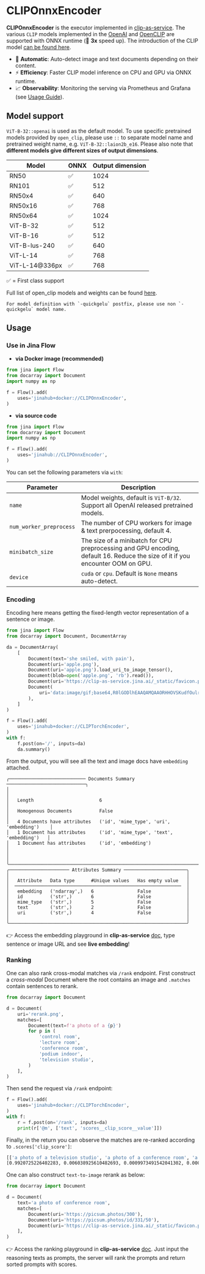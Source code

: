 # CLIPOnnxEncoder

**CLIPOnnxEncoder** is the executor implemented in [clip-as-service](https://github.com/jina-ai/clip-as-service). 
The various `CLIP` models implemented in the [OpenAI](https://github.com/openai/CLIP) and [OpenCLIP](https://github.com/mlfoundations/open_clip) are supported with ONNX runtime (🚀 **3x** speed up). 
The introduction of the CLIP model [can be found here](https://openai.com/blog/clip/).

- 🔀 **Automatic**: Auto-detect image and text documents depending on their content.
- ⚡ **Efficiency**: Faster CLIP model inference on CPU and GPU via ONNX runtime. 
- 📈 **Observability**: Monitoring the serving via Prometheus and Grafana (see [Usage Guide](https://docs.jina.ai/how-to/monitoring/#deploying-locally)).


## Model support

 `ViT-B-32::openai` is used as the default model. To use specific pretrained models provided by `open_clip`, please use `::` to separate model name and pretrained weight name, e.g. `ViT-B-32::laion2b_e16`. Please also note that **different models give different sizes of output dimensions**.

| Model                                 | ONNX | Output dimension | 
|---------------------------------------|------|------------------|
| RN50                                  | ✅    | 1024             | 
| RN101                                 | ✅    | 512              | 
| RN50x4                                | ✅    | 640              |
| RN50x16                               | ✅    | 768              |
| RN50x64                               | ✅    | 1024             |
| ViT-B-32                              | ✅    | 512              |
| ViT-B-16                              | ✅    | 512              |
| ViT-B-lus-240                         | ✅    | 640              |
| ViT-L-14                              | ✅    | 768              |
| ViT-L-14@336px                        | ✅    | 768              |

✅ = First class support 

Full list of open_clip models and weights can be found [here](https://github.com/mlfoundations/open_clip#pretrained-model-interface).

```{note}
For model definition with `-quickgelu` postfix, please use non `-quickgelu` model name.
```

## Usage

### Use in Jina Flow 

- **via Docker image (recommended)**

```python
from jina import Flow
from docarray import Document
import numpy as np

f = Flow().add(
    uses='jinahub+docker://CLIPOnnxEncoder',
)
```

- **via source code**

```python
from jina import Flow
from docarray import Document
import numpy as np

f = Flow().add(
    uses='jinahub://CLIPOnnxEncoder',
)
```

You can set the following parameters via `with`:

| Parameter | Description                                                                                                                   |
|-----------|-------------------------------------------------------------------------------------------------------------------------------|
| `name`    | Model weights, default is `ViT-B/32`. Support all OpenAI released pretrained models.                                          |
| `num_worker_preprocess` | The number of CPU workers for image & text prerpocessing, default 4.                                                          | 
| `minibatch_size` | The size of a minibatch for CPU preprocessing and GPU encoding, default 16. Reduce the size of it if you encounter OOM on GPU. |
| `device`  | `cuda` or `cpu`. Default is `None` means auto-detect.                                                                         |

### Encoding

Encoding here means getting the fixed-length vector representation of a sentence or image.

```python
from jina import Flow
from docarray import Document, DocumentArray

da = DocumentArray(
    [
        Document(text='she smiled, with pain'),
        Document(uri='apple.png'),
        Document(uri='apple.png').load_uri_to_image_tensor(),
        Document(blob=open('apple.png', 'rb').read()),
        Document(uri='https://clip-as-service.jina.ai/_static/favicon.png'),
        Document(
            uri='data:image/gif;base64,R0lGODlhEAAQAMQAAORHHOVSKudfOulrSOp3WOyDZu6QdvCchPGolfO0o/XBs/fNwfjZ0frl3/zy7////wAAAAAAAAAAAAAAAAAAAAAAAAAAAAAAAAAAAAAAAAAAAAAAAAAAAAAAAAAAAAAAACH5BAkAABAALAAAAAAQABAAAAVVICSOZGlCQAosJ6mu7fiyZeKqNKToQGDsM8hBADgUXoGAiqhSvp5QAnQKGIgUhwFUYLCVDFCrKUE1lBavAViFIDlTImbKC5Gm2hB0SlBCBMQiB0UjIQA7'
        ),
    ]
)

f = Flow().add(
    uses='jinahub+docker://CLIPTorchEncoder',
)
with f:
    f.post(on='/', inputs=da)
    da.summary()
```

From the output, you will see all the text and image docs have `embedding` attached.

```text
╭──────────────────────────── Documents Summary ─────────────────────────────╮
│                                                                            │
│   Length                        6                                          │
│   Homogenous Documents          False                                      │
│   4 Documents have attributes   ('id', 'mime_type', 'uri', 'embedding')    │
│   1 Document has attributes     ('id', 'mime_type', 'text', 'embedding')   │
│   1 Document has attributes     ('id', 'embedding')                        │
│                                                                            │
╰────────────────────────────────────────────────────────────────────────────╯
╭────────────────────── Attributes Summary ───────────────────────╮
│                                                                 │
│   Attribute   Data type      #Unique values   Has empty value   │
│  ─────────────────────────────────────────────────────────────  │
│   embedding   ('ndarray',)   6                False             │
│   id          ('str',)       6                False             │
│   mime_type   ('str',)       5                False             │
│   text        ('str',)       2                False             │
│   uri         ('str',)       4                False             │
│                                                                 │
╰─────────────────────────────────────────────────────────────────╯
```

👉 Access the embedding playground in **clip-as-service** [doc](https://clip-as-service.jina.ai/playground/embedding), type sentence or image URL and see **live embedding**!

### Ranking

One can also rank cross-modal matches via `/rank` endpoint. 
First construct a *cross-modal* Document where the root contains an image and `.matches` contain sentences to rerank. 

```python
from docarray import Document

d = Document(
    uri='rerank.png',
    matches=[
        Document(text=f'a photo of a {p}')
        for p in (
            'control room',
            'lecture room',
            'conference room',
            'podium indoor',
            'television studio',
        )
    ],
)
```

Then send the request via `/rank` endpoint:

```python
f = Flow().add(
    uses='jinahub+docker://CLIPTorchEncoder',
)
with f:
    r = f.post(on='/rank', inputs=da)
    print(r['@m', ['text', 'scores__clip_score__value']])
```

Finally, in the return you can observe the matches are re-ranked according to `.scores['clip_score']`:

```bash
[['a photo of a television studio', 'a photo of a conference room', 'a photo of a lecture room', 'a photo of a control room', 'a photo of a podium indoor'], 
[0.9920725226402283, 0.006038925610482693, 0.0009973491542041302, 0.00078492151806131, 0.00010626466246321797]]
```

One can also construct `text-to-image` rerank as below:

```python
from docarray import Document

d = Document(
    text='a photo of conference room',
    matches=[
        Document(uri='https://picsum.photos/300'),
        Document(uri='https://picsum.photos/id/331/50'),
        Document(uri='https://clip-as-service.jina.ai/_static/favicon.png'),
    ],
)
```

👉 Access the ranking playground in **clip-as-service** [doc](https://clip-as-service.jina.ai/playground/reasoning/). Just input the reasoning texts as prompts, the server will rank the prompts and return sorted prompts with scores.